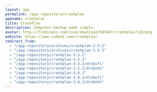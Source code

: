```yaml
---
layout: app
permalink: /app-repository/crashplan
appname: crashplan
title: CrashPlan
description: Computer backup made simple.
avatar: http://findicons.com/icon/download/587047/crashplan/128/png
website: https://www.code42.com/crashplan/
redirect_from:
  - "/app-repository/archives/crashplan-3.5.2"
  - "/app-repository/archives/crashplan-3.5.3"
  - "/app-repository/crashplan-3.5.2"
  - "/app-repository/crashplan-3.5.3"
  - "/app-repository/crashplan-3.5.3/drobofs"
  - "/app-repository/crashplan-3.5.3/drobo5n"
  - "/app-repository/crashplan-3.6.3"
  - "/app-repository/crashplan-3.6.3/drobofs"
  - "/app-repository/crashplan-3.6.3/drobo5n"
---
```


